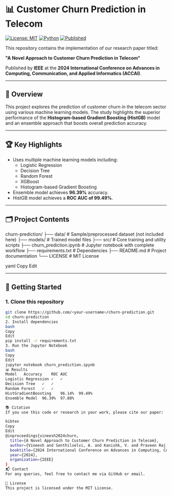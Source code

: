 # 📊 Customer Churn Prediction in Telecom

[![License: MIT](https://img.shields.io/badge/License-MIT-green.svg)](https://opensource.org/licenses/MIT)
[![Python](https://img.shields.io/badge/Python-3.8%2B-blue.svg)](https://www.python.org/)
[![Published](https://img.shields.io/badge/Published-IEEE-orange.svg)](https://ieeexplore.ieee.org/)

This repository contains the implementation of our research paper titled:

**"A Novel Approach to Customer Churn Prediction in Telecom"**

Published by **IEEE** at the **2024 International Conference on Advances in Computing, Communication, and Applied Informatics (ACCAI)**.

---

## 📌 Overview

This project explores the prediction of customer churn in the telecom sector using various machine learning models. The study highlights the superior performance of the **Histogram-based Gradient Boosting (HistGB)** model and an ensemble approach that boosts overall prediction accuracy.

---

## 🏆 Key Highlights

- Uses multiple machine learning models including:
  - Logistic Regression
  - Decision Tree
  - Random Forest
  - XGBoost
  - Histogram-based Gradient Boosting
- Ensemble model achieves **96.39%** accuracy.
- HistGB model achieves a **ROC AUC of 99.49%**.

---

## 🗂️ Project Contents

churn-prediction/
├── data/ # Sample/preprocessed dataset (not included here)
├── models/ # Trained model files
├── src/ # Core training and utility scripts
├── churn_prediction.ipynb # Jupyter notebook with complete workflow
├── requirements.txt # Dependencies
├── README.md # Project documentation
└── LICENSE # MIT License

yaml
Copy
Edit

---

## 🚀 Getting Started

### 1. Clone this repository

```bash
git clone https://github.com/<your-username>/churn-prediction.git
cd churn-prediction
2. Install dependencies
bash
Copy
Edit
pip install -r requirements.txt
3. Run the Jupyter Notebook
bash
Copy
Edit
jupyter notebook churn_prediction.ipynb
📊 Results
Model	Accuracy	ROC AUC
Logistic Regression	✓	✓
Decision Tree	✓	✓
Random Forest	✓	✓
HistGradientBoosting	96.14%	99.49%
Ensemble Model	96.39%	97.88%

📚 Citation
If you use this code or research in your work, please cite our paper:

bibtex
Copy
Edit
@inproceedings{vineesh2024churn,
  title={A Novel Approach to Customer Churn Prediction in Telecom},
  author={Vineesh and Senthilselvi, A. and Kanishk, V. and Praveen Raj, A.},
  booktitle={2024 International Conference on Advances in Computing, Communication, and Applied Informatics (ACCAI)},
  year={2024},
  organization={IEEE}
}
📬 Contact
For any queries, feel free to contact me via GitHub or email.

🧾 License
This project is licensed under the MIT License.
